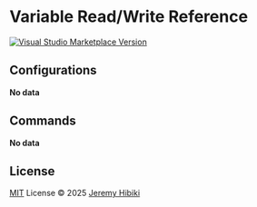# Variable Read/Write Reference

<a href="https://marketplace.visualstudio.com/items?itemName=jeremy-hibiki.vscode-variable-rw-reference" target="__blank"><img src="https://img.shields.io/visual-studio-marketplace/v/jeremy-hibiki.vscode-variable-rw-reference.svg?color=eee&amp;label=VS%20Code%20Marketplace&logo=visual-studio-code" alt="Visual Studio Marketplace Version" /></a>

## Configurations

<!-- configs -->

**No data**

<!-- configs -->

## Commands

<!-- commands -->

**No data**

<!-- commands -->

## License

[MIT](./LICENSE.md) License © 2025 [Jeremy Hibiki](https://github.com/jeremy-hibiki)
